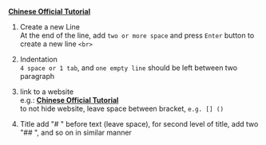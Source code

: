 [**Chinese Official Tutorial**](https://markdown.com.cn/basic-syntax/line-breaks.html)

1. Create a new Line   
   At the end of the line, add `two or more space` and press `Enter`
   button to create a new line `<br>`


2. Indentation <br>
   `4 space or 1 tab`, and `one empty line` should be left between two
   paragraph


3. link to a website   
   e.g.: [**Chinese Official Tutorial**](https://markdown.com.cn/basic-syntax/line-breaks.html) <br>
   to not hide website, leave space between bracket, `e.g. [] ()` 


5. Title
   add "# " before text (leave space), for second level of title, add two "## ",
   and so on in similar manner
   